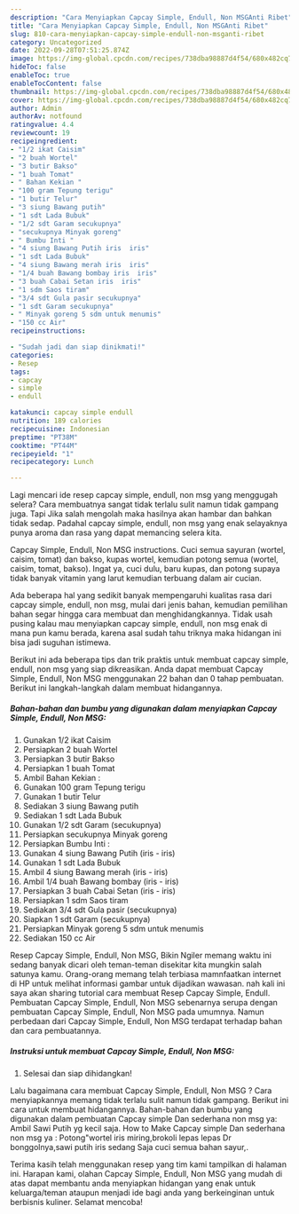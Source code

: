 ```yaml
---
description: "Cara Menyiapkan Capcay Simple, Endull, Non MSGAnti Ribet"
title: "Cara Menyiapkan Capcay Simple, Endull, Non MSGAnti Ribet"
slug: 810-cara-menyiapkan-capcay-simple-endull-non-msganti-ribet
category: Uncategorized
date: 2022-09-28T07:51:25.874Z
image: https://img-global.cpcdn.com/recipes/738dba98887d4f54/680x482cq70/capcay-simple-endull-non-msg-foto-resep-utama.jpg
hideToc: false
enableToc: true
enableTocContent: false
thumbnail: https://img-global.cpcdn.com/recipes/738dba98887d4f54/680x482cq70/capcay-simple-endull-non-msg-foto-resep-utama.jpg
cover: https://img-global.cpcdn.com/recipes/738dba98887d4f54/680x482cq70/capcay-simple-endull-non-msg-foto-resep-utama.jpg
author: Admin
authorAv: notfound
ratingvalue: 4.4
reviewcount: 19
recipeingredient:
- "1/2 ikat Caisim"
- "2 buah Wortel"
- "3 butir Bakso"
- "1 buah Tomat"
- " Bahan Kekian "
- "100 gram Tepung terigu"
- "1 butir Telur"
- "3 siung Bawang putih"
- "1 sdt Lada Bubuk"
- "1/2 sdt Garam secukupnya"
- "secukupnya Minyak goreng"
- " Bumbu Inti "
- "4 siung Bawang Putih iris  iris"
- "1 sdt Lada Bubuk"
- "4 siung Bawang merah iris  iris"
- "1/4 buah Bawang bombay iris  iris"
- "3 buah Cabai Setan iris  iris"
- "1 sdm Saos tiram"
- "3/4 sdt Gula pasir secukupnya"
- "1 sdt Garam secukupnya"
- " Minyak goreng 5 sdm untuk menumis"
- "150 cc Air"
recipeinstructions:

- "Sudah jadi dan siap dinikmati!"
categories:
- Resep
tags:
- capcay
- simple
- endull

katakunci: capcay simple endull 
nutrition: 189 calories
recipecuisine: Indonesian
preptime: "PT38M"
cooktime: "PT44M"
recipeyield: "1"
recipecategory: Lunch

---
```



Lagi mencari ide resep capcay simple, endull, non msg yang menggugah selera? Cara membuatnya sangat tidak terlalu sulit namun tidak gampang juga. Tapi Jika salah mengolah maka hasilnya akan hambar dan bahkan tidak sedap. Padahal capcay simple, endull, non msg yang enak selayaknya punya aroma dan rasa yang dapat memancing selera kita.


Capcay Simple, Endull, Non MSG instructions. Cuci semua sayuran (wortel, caisim, tomat) dan bakso, kupas wortel, kemudian potong semua (wortel, caisim, tomat, bakso). Ingat ya, cuci dulu, baru kupas, dan potong supaya tidak banyak vitamin yang larut kemudian terbuang dalam air cucian.

Ada beberapa hal yang sedikit banyak mempengaruhi kualitas rasa dari capcay simple, endull, non msg, mulai dari jenis bahan, kemudian pemilihan bahan segar hingga cara membuat dan menghidangkannya. Tidak usah pusing kalau mau menyiapkan capcay simple, endull, non msg enak di mana pun kamu berada, karena asal sudah tahu triknya maka hidangan ini bisa jadi suguhan istimewa.


Berikut ini ada beberapa tips dan trik praktis untuk membuat capcay simple, endull, non msg yang siap dikreasikan. Anda dapat membuat Capcay Simple, Endull, Non MSG menggunakan 22 bahan dan 0 tahap pembuatan. Berikut ini langkah-langkah dalam membuat hidangannya.

<!--inarticleads1-->

##### Bahan-bahan dan bumbu yang digunakan dalam menyiapkan Capcay Simple, Endull, Non MSG:

1. Gunakan 1/2 ikat Caisim
1. Persiapkan 2 buah Wortel
1. Persiapkan 3 butir Bakso
1. Persiapkan 1 buah Tomat
1. Ambil  Bahan Kekian :
1. Gunakan 100 gram Tepung terigu
1. Gunakan 1 butir Telur
1. Sediakan 3 siung Bawang putih
1. Sediakan 1 sdt Lada Bubuk
1. Gunakan 1/2 sdt Garam (secukupnya)
1. Persiapkan secukupnya Minyak goreng
1. Persiapkan  Bumbu Inti :
1. Gunakan 4 siung Bawang Putih (iris - iris)
1. Gunakan 1 sdt Lada Bubuk
1. Ambil 4 siung Bawang merah (iris - iris)
1. Ambil 1/4 buah Bawang bombay (iris - iris)
1. Persiapkan 3 buah Cabai Setan (iris - iris)
1. Persiapkan 1 sdm Saos tiram
1. Sediakan 3/4 sdt Gula pasir (secukupnya)
1. Siapkan 1 sdt Garam (secukupnya)
1. Persiapkan  Minyak goreng 5 sdm untuk menumis
1. Sediakan 150 cc Air


Resep Capcay Simple, Endull, Non MSG, Bikin Ngiler memang waktu ini sedang banyak dicari oleh teman-teman disekitar kita mungkin salah satunya kamu. Orang-orang memang telah terbiasa mamnfaatkan internet di HP untuk melihat informasi gambar untuk dijadikan wawasan. nah kali ini saya akan sharing tutorial cara membuat Resep Capcay Simple, Endull. Pembuatan Capcay Simple, Endull, Non MSG sebenarnya serupa dengan pembuatan Capcay Simple, Endull, Non MSG pada umumnya. Namun perbedaan dari Capcay Simple, Endull, Non MSG terdapat terhadap bahan dan cara pembuatannya. 

<!--inarticleads2-->

##### Instruksi untuk membuat Capcay Simple, Endull, Non MSG:


1. Selesai dan siap dihidangkan!

Lalu bagaimana cara membuat Capcay Simple, Endull, Non MSG ? Cara menyiapkannya memang tidak terlalu sulit namun tidak gampang. Berikut ini cara untuk membuat hidangannya. Bahan-bahan dan bumbu yang digunakan dalam pembuatan Capcay simple Dan sederhana non msg ya: Ambil Sawi Putih yg kecil saja. How to Make Capcay simple Dan sederhana non msg ya : Potong&#34;wortel iris miring,brokoli lepas lepas Dr bonggolnya,sawi putih iris sedang Saja cuci semua bahan sayur,. 

Terima kasih telah menggunakan resep yang tim kami tampilkan di halaman ini. Harapan kami, olahan Capcay Simple, Endull, Non MSG yang mudah di atas dapat membantu anda menyiapkan hidangan yang enak untuk keluarga/teman ataupun menjadi ide bagi anda yang berkeinginan untuk berbisnis kuliner. Selamat mencoba!
